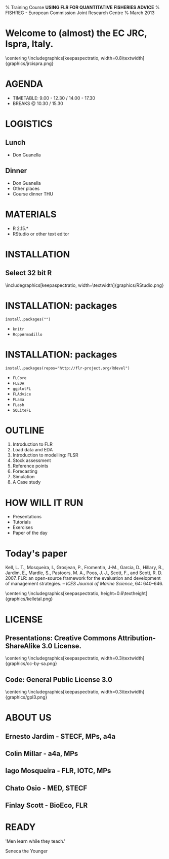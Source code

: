 % Training Course **USING FLR FOR QUANTITATIVE FISHERIES ADVICE**
% FISHREG - European Commission Joint Research Centre
% March 2013

# Welcome to (almost) the EC JRC, Ispra, Italy.

\centering
\includegraphics[keepaspectratio, width=0.8\textwidth]{graphics/jrcispra.png}


# AGENDA

* TIMETABLE: 9.00 - 12.30 / 14.00 - 17.30
* BREAKS @ 10.30 / 15.30

# LOGISTICS

## Lunch

- Don Guanella

## Dinner

- Don Guanella
- Other places
- Course dinner THU

# MATERIALS

- R 2.15.*
- RStudio or other text editor

# INSTALLATION

## Select 32 bit R

\includegraphics[keepaspectratio, width=\textwidth]{graphics/RStudio.png}

# INSTALLATION: packages

`install.packages("")`

* `knitr`
* `RcppArmadillo`

# INSTALLATION: packages

`install.packages(repos="http://flr-project.org/Rdevel")`

* `FLCore`
* `FLEDA`
* `ggplotFL`
* `FLAdvice`
* `FLa4a`
* `FLash`
* `SQLiteFL`

# OUTLINE

1. Introduction to FLR
2. Load data and EDA
3. Introduction to modelling: FLSR
4. Stock assessment
5. Reference points
6. Forecasting
7. Simulation
8. A Case study

# HOW WILL IT RUN

- Presentations
- Tutorials
- Exercises
- Paper of the day

# Today's paper

Kell, L. T., Mosqueira, I., Grosjean, P., Fromentin, J-M., Garcia, D., Hillary, R., Jardim, E., Mardle, S., Pastoors, M. A., Poos, J. J., Scott, F., and Scott, R. D. 2007. FLR: an open-source framework for the evaluation and development of management strategies. – _ICES Journal of Marine Science_, 64: 640–646.

\centering
\includegraphics[keepaspectratio, height=0.6\textheight]{graphics/kelletal.png}


# LICENSE

## Presentations: Creative Commons Attribution-ShareAlike 3.0 License.

\centering
\includegraphics[keepaspectratio, width=0.3\textwidth]{graphics/cc-by-sa.png}

## Code: General Public License 3.0

\centering
\includegraphics[keepaspectratio, width=0.3\textwidth]{graphics/gpl3.png}

# ABOUT US

## Ernesto Jardim - STECF, MPs, a4a

## Colin Millar - a4a, MPs

## Iago Mosqueira - FLR, IOTC, MPs

## Chato Osio - MED, STECF

## Finlay Scott - BioEco, FLR

# READY

'Men learn while they teach.'

  Seneca the Younger


